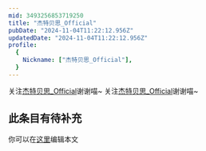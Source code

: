 ```yaml
---
mid: 3493256853719250
title: "杰特贝思_Official"
pubDate: "2024-11-04T11:22:12.956Z"
updatedDate: "2024-11-04T11:22:12.956Z"
profile:
  {
    Nickname: ["杰特贝思_Official"],
  }
---
```


关注[杰特贝思_Official](https://space.bilibili.com/3493256853719250)谢谢喵~ 关注[杰特贝思_Official](https://space.bilibili.com/3493256853719250)谢谢喵~

## 此条目有待补充
你可以在[这里](https://github.com/Yuhanawa/VTuber.ICU/edit/master/src/content/v/杰特贝思_Official/index.md)编辑本文
